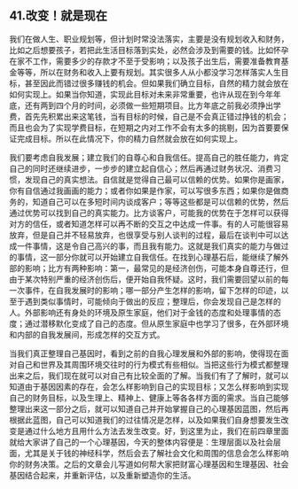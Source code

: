 ## 41.改变！就是现在
我们在做人生、职业规划等，但计划时常没法落实，主要是没有规划收入和财务，比如之后想要孩子，若把此生活目标落到实处，必然会涉及到需要的钱。比如怀孕在家不工作，需要多少的存款才不至于受影响；以及孩子出生后，需要准备教育基金等等，所以在财务和收入上要有规划。其实很多人从小都没学习怎样落实人生目标，甚至因此而错过很多赚钱的机会。但如果我们确立目标，自然的精力就会放在如何实现上。如果当你知道，实现此目标对未来非常重要，也许从现在到今年年底，还有两到四个月的时间，必须做一些短期项目。比方年底之前我必须挣出学费，首先先积累出来这笔钱，当有目标的时候，自己是不会真正错过挣钱的机会；而且也会为了实现学费目标，在短期之内对工作不会有太多的挑剔，因为首要要保证完成目标。所以在此情况下，你的精力自然就会放在如何实现上。


我们要考虑自我发展；建立我们的自尊心和自我信任。提高自己的胜任能力，肯定自己的同时还继续进步，一步步的建立起自信心；然后再通过财务状况、消费习惯，发现自己的真实想法。自信就是觉得自己最可以信赖的优势。如果你是画家，你有自信通过我画画的能力；或者你如果是作家，可以写很多东西；如果你是做商务的，知道自己可以在多短时间内谈成客户；等等这些都是可以信赖的优势，然后通过优势可以找到自己的真实能力。比方谈客户，可能我的优势在于怎样可以获得对方的信任，或者知道怎样可以再不断的交互之中达成一件事。有的人可能很容易放弃，但是自己并不轻易放弃，也很享受与别人谈判的过程，最后在谈判中可以达成一件事情，这是令自己高兴的事，而且我有能力。这就是我们真实的能力与做过的事情，这一部分你就可以开始建立自我信任。在找到心理基石后，能继续了解外部的影响；比方有两种影响：第一，最常见的是经济创伤，可能本身自尊还行，但由于某次特别严重的经济创伤后，便开始自我怀疑。这时，我们需要回望以前的每一次事件，在自我发展时的影响；哪一部分产生怎样的影响，留下怎样的印迹，以至于遇到类似事情时，可能倾向于做出的反应；整理后，你会发现自己是怎样的人。外部影响还有身处的环境及原生家庭，他们对于金钱的态度和处理事情的态度；通过潜移默化变成了自己的态度。但从原生家庭中也学习了很多，在外部环境和内部的自我发展间，形成怎样的交互方式。


当我们真正整理自己基因时，看到之前的自我心理发展和外部的影响，使得现在面对自己和世界及其周围环境交往时的行为模式有些相似。当把这些行为模式都整理出来之后，我们现在就可以对自己有比较全面的了解。当我们有了了解时，就可以知道由于基因因素的存在，会怎么样影响到自己的实现目标；又怎么样影响到实现自己的财务目标，以及生理上、精神上、健康上等各各样方面的需求。当自己能够整理出来这一部分之后，就可以知道自己并开始掌握自己的心理基因蓝图，然后再根据此蓝图，自己可以知道我们的过往情况是怎样，以及如果我们自身想要发生改变是通过什么地方且用什么方法去发生改变。好，到这里为止，我们在前四章里面就给大家讲了自己的一个心理基因，今天的整体内容便是：生理层面以及社会层面，尤其是关于钱的神经科学，然后会去了解社会文化和周围的信息会怎么样影响你的财务决策。之后的文章会儿写道如何帮大家把财富心理基因和生理基因、社会基因结合起来，并重新评估，以及重新塑造你的生活。

